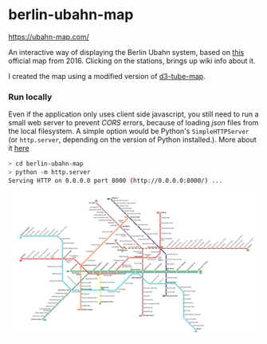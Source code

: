 # berlin-ubahn-map

https://ubahn-map.com/

An interactive way of displaying the Berlin Ubahn system, based on [this](https://raw.githubusercontent.com/skamsie/berlin-subway/master/U-Bahn_Berlin.png) official map from 2016. Clicking on the stations, brings up wiki info about it.


I created the map using a modified version of [d3-tube-map](https://github.com/johnwalley/d3-tube-map).  

### Run locally

Even if the application only uses client side javascript, you still need to run a small web server to prevent *CORS* errors, because of loading *json* files from the local filesystem. A simple option would be Python's `SimpleHTTPServer` (or `http.server`, depending on the version of Python installed.). More about it [here](https://developer.mozilla.org/en-US/docs/Learn/Common_questions/set_up_a_local_testing_server)

```bash
> cd berlin-ubahn-map
> python -m http.server
Serving HTTP on 0.0.0.0 port 8000 (http://0.0.0.0:8000/) ...
```

![Alt text](/screenshots/map.png?raw=true "screenshot")
